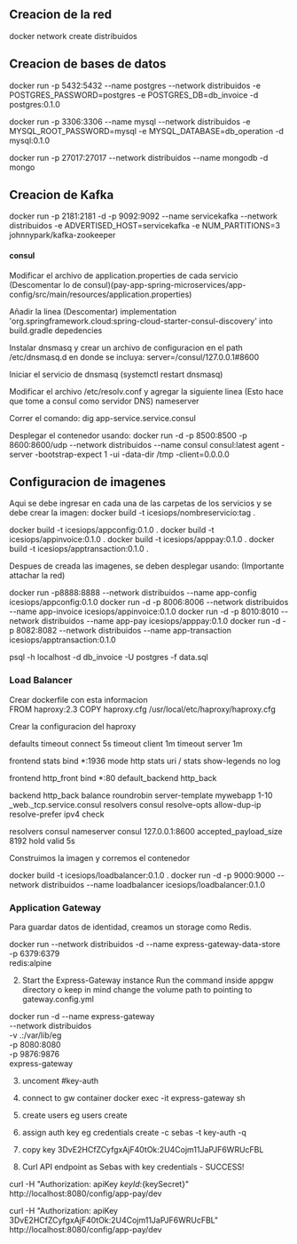 ﻿## Creacion de la red
docker network create distribuidos

## Creacion de bases de datos
docker run -p 5432:5432 --name postgres --network distribuidos -e POSTGRES_PASSWORD=postgres -e POSTGRES_DB=db_invoice -d postgres:0.1.0

docker run -p 3306:3306 --name mysql --network distribuidos -e MYSQL_ROOT_PASSWORD=mysql -e MYSQL_DATABASE=db_operation -d mysql:0.1.0

docker run -p 27017:27017 --network distribuidos --name mongodb -d mongo

## Creacion de Kafka
docker run -p 2181:2181 -d -p 9092:9092 --name servicekafka --network distribuidos -e ADVERTISED_HOST=servicekafka -e NUM_PARTITIONS=3 johnnypark/kafka-zookeeper


#### consul ####
Modificar el archivo de application.properties de cada servicio (Descomentar lo de consul)(pay-app-spring-microservices/app-config/src/main/resources/application.properties)

Añadir la linea (Descomentar) implementation 'org.springframework.cloud:spring-cloud-starter-consul-discovery' into build.gradle depedencies

Instalar dnsmasq y crear un archivo de configuracion en el path /etc/dnsmasq.d en donde se incluya:
server=/consul/127.0.0.1#8600

Iniciar el servicio de dnsmasq (systemctl restart dnsmasq)

Modificar el archivo /etc/resolv.conf y agregar la siguiente linea (Esto hace que tome a consul como servidor DNS)
nameserver <consul dir>

Correr el comando: dig app-service.service.consul

Desplegar el contenedor usando:
docker run -d -p 8500:8500 -p 8600:8600/udp --network distribuidos --name consul consul:latest agent -server -bootstrap-expect 1 -ui -data-dir /tmp -client=0.0.0.0 


## Configuracion de imagenes
Aqui se debe ingresar en cada una de las carpetas de los servicios y se debe crear la imagen:
docker build -t icesiops/nombreservicio:tag .

docker build -t icesiops/appconfig:0.1.0 .
docker build -t icesiops/appinvoice:0.1.0 .
docker build -t icesiops/apppay:0.1.0 .
docker build -t icesiops/apptransaction:0.1.0 .

Despues de creada las imagenes, se deben desplegar usando: (Importante attachar la red)

docker run -p8888:8888 --network distribuidos --name app-config icesiops/appconfig:0.1.0
docker run -d -p 8006:8006 --network distribuidos --name app-invoice icesiops/appinvoice:0.1.0
docker run -d -p 8010:8010 --network distribuidos --name app-pay icesiops/apppay:0.1.0
docker run -d -p 8082:8082 --network distribuidos --name app-transaction icesiops/apptransaction:0.1.0

psql -h localhost -d db_invoice -U postgres -f data.sql


### Load Balancer ####
Crear dockerfile con esta informacion  
FROM haproxy:2.3
COPY haproxy.cfg /usr/local/etc/haproxy/haproxy.cfg

Crear la configuracion del  haproxy

defaults
   timeout connect 5s
   timeout client 1m
   timeout server 1m

frontend stats
   bind *:1936
   mode http
   stats uri /
   stats show-legends
   no log

frontend http_front
   bind *:80
   default_backend http_back

backend http_back
    balance roundrobin
    server-template mywebapp 1-10 _web._tcp.service.consul resolvers consul resolve-opts allow-dup-ip resolve-prefer ipv4 check

resolvers consul
    nameserver consul 127.0.0.1:8600
    accepted_payload_size 8192
    hold valid 5s

Construimos la imagen y corremos el contenedor

docker build -t icesiops/loadbalancer:0.1.0 .
docker run -d -p 9000:9000 --network distribuidos --name loadbalancer icesiops/loadbalancer:0.1.0


### Application Gateway
Para guardar datos de identidad, creamos un storage como Redis.

docker run --network distribuidos -d --name express-gateway-data-store \
                -p 6379:6379 \
                redis:alpine


2. Start the Express-Gateway instance
Run the command inside appgw directory o keep in mind change the volume path to pointing to gateway.config.yml

docker run -d --name express-gateway \
    --network distribuidos \
    -v .:/var/lib/eg \
    -p 8080:8080 \
    -p 9876:9876 \
    express-gateway

3. uncoment #key-auth
4. connect to gw container
docker exec -it express-gateway sh

5. create users
eg users create

6. assign auth key
eg credentials create -c sebas -t key-auth -q

7. copy key 3DvE2HCfZCyfgxAjF40tOk:2U4Cojm11JaPJF6WRUcFBL

8. Curl API endpoint as Sebas  with key credentials - SUCCESS!

curl -H "Authorization: apiKey ${keyId}:${keySecret}" http://localhost:8080/config/app-pay/dev

curl -H "Authorization: apiKey 3DvE2HCfZCyfgxAjF40tOk:2U4Cojm11JaPJF6WRUcFBL" http://localhost:8080/config/app-pay/dev
